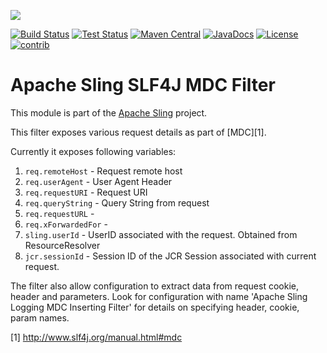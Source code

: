 [<img src="http://sling.apache.org/res/logos/sling.png"/>](http://sling.apache.org)

 [![Build Status](https://builds.apache.org/buildStatus/icon?job=sling-org-apache-sling-extensions-slf4j-mdc-1.8)](https://builds.apache.org/view/S-Z/view/Sling/job/sling-org-apache-sling-extensions-slf4j-mdc-1.8) [![Test Status](https://img.shields.io/jenkins/t/https/builds.apache.org/view/S-Z/view/Sling/job/sling-org-apache-sling-extensions-slf4j-mdc-1.8.svg)](https://builds.apache.org/view/S-Z/view/Sling/job/sling-org-apache-sling-extensions-slf4j-mdc-1.8/test_results_analyzer/) [![Maven Central](https://maven-badges.herokuapp.com/maven-central/org.apache.sling/org.apache.sling.extensions.slf4j.mdc/badge.svg)](http://search.maven.org/#search%7Cga%7C1%7Cg%3A%22org.apache.sling%22%20a%3A%22org.apache.sling.extensions.slf4j.mdc%22) [![JavaDocs](https://www.javadoc.io/badge/org.apache.sling/org.apache.sling.extensions.slf4j.mdc.svg)](https://www.javadoc.io/doc/org.apache.sling/org.apache.sling.extensions.slf4j.mdc) [![License](https://img.shields.io/badge/License-Apache%202.0-blue.svg)](https://www.apache.org/licenses/LICENSE-2.0)&#32;[![contrib](http://sling.apache.org/badges/status-contrib.svg)](https://github.com/apache/sling-aggregator/blob/master/docs/status/contrib.md)

# Apache Sling SLF4J MDC Filter

This module is part of the [Apache Sling](https://sling.apache.org) project.

This filter exposes various request details as part of [MDC][1]. 

Currently it exposes following variables:

1. `req.remoteHost` - Request remote host
2. `req.userAgent` - User Agent Header
3. `req.requestURI` - Request URI
4. `req.queryString` - Query String from request
5. `req.requestURL` -
6. `req.xForwardedFor` -
7. `sling.userId` - UserID associated with the request. Obtained from ResourceResolver
8. `jcr.sessionId` - Session ID of the JCR Session associated with current request.

The filter also allow configuration to extract data from request cookie, header and parameters. Look for
configuration with name 'Apache Sling Logging MDC Inserting Filter' for details on specifying header, cookie,
param names.

[1] http://www.slf4j.org/manual.html#mdc
